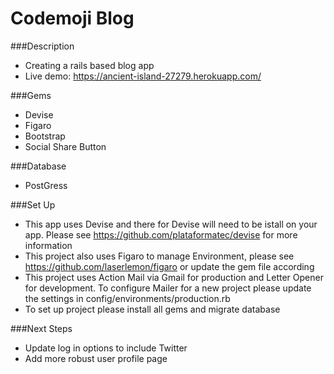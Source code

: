 # Codemoji Blog 

###Description
* Creating a rails based blog app
* Live demo: https://ancient-island-27279.herokuapp.com/

###Gems
* Devise
* Figaro 
* Bootstrap
* Social Share Button

###Database 
* PostGress

###Set Up
* This app uses Devise and there for Devise will need to be istall on your app. Please see https://github.com/plataformatec/devise for more information
* This project also uses Figaro to manage Environment, please see https://github.com/laserlemon/figaro or update the gem file according
* This project uses Action Mail via Gmail for production and Letter Opener for development. To configure Mailer for a new project please update the settings in config/environments/production.rb
* To set up project please install all gems and migrate database 


###Next Steps
* Update log in options to include Twitter
* Add more robust user profile page



